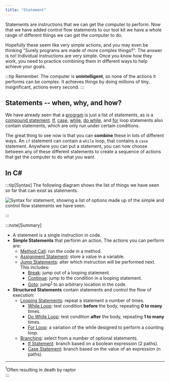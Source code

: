 ```yaml
---
title: "Statement"
---
```


Statements are instructions that we can get the computer to perform. Now that we have added control flow statements to our tool kit we have a whole range of different things we can get the computer to do.

Hopefully these seem like very simple actions, and you may even be thinking "Surely programs are made of more complex things?". The answer is no! Individual instructions are very simple. Once you know how they work, you need to practice combining them in different ways to help achieve your goals.

:::tip
Remember. The computer is **unintelligent**, so none of the actions it performs can be complex. It achieves things by doing millions of tiny, insignificant, actions every second.
:::

## Statements -- when, why, and how?

We have already seen that a [program](/book/part-1-instructions/1-sequence-and-data/2-trailside/00-program) is just a list of statements, as is a [compound statement](/book/part-1-instructions/3-control-flow/1-concepts/02-0-compound-statement).
[If](/book/part-1-instructions/3-control-flow/1-concepts/03-1-if), [case](/book/part-1-instructions/3-control-flow/1-concepts/03-2-case), [while](/book/part-1-instructions/3-control-flow/1-concepts/04-1-while-loop), [do while](/book/part-1-instructions/3-control-flow/1-concepts/04-2-do-while), and [for](/book/part-1-instructions/3-control-flow/1-concepts/04-3-for-loop) loop statements also contain statements, which are only run under certain conditions.

The great thing to see now is that you can **combine** these in lots of different ways. An `if` statement can contain a `while` loop, that contains a `case` statement. Anywhere you can put a statement, you can now choose between any of these different statements to create a sequence of actions that get the computer to do what you want.

## In C#

:::tip[Syntax]
The following diagram shows the list of things we have seen so far that can exist as statements.

![Syntax for statement, showing a list of options made up of the simple and control flow statements we have seen.](./images/statement-with-control-flow.png)

:::

:::note[Summary]

- A statement is a single instruction in code.
- **Simple Statements** that perform an action. The actions you can perform are:
  - [Method Call](/book/part-1-instructions/1-sequence-and-data/2-trailside/03-method-call): run the code in a method.
  - [Assignment Statement](/book/part-1-instructions/1-sequence-and-data/2-trailside/08-assignment-statement): store a value in a variable.
  - [Jump Statements](/book/part-1-instructions/3-control-flow/1-concepts/05-0-jumping): alter which instruction will be performed next.
  This includes:
    - [Break](/book/part-1-instructions/3-control-flow/1-concepts/05-1-break): jump out of a looping statement.
    - [Continue](/book/part-1-instructions/3-control-flow/1-concepts/05-2-continue): jump to the condition in a looping statement.
    - [Goto](/book/part-1-instructions/3-control-flow/1-concepts/05-3-goto): jump<sup>[1](#FootnoteRaptor)</sup> to an arbitrary location in the code.
- **Structured Statements** contain statements and control the flow of execution:
  - [Looping Statements](/book/part-1-instructions/3-control-flow/1-concepts/04-0-looping): repeat a statement a number of times.
    - [While Loop](/book/part-1-instructions/3-control-flow/1-concepts/04-1-while-loop): test condition **before** the body, repeating **0 to many** times.
    - [Do While Loop](/book/part-1-instructions/3-control-flow/1-concepts/04-2-do-while): test condition **after** the body, repeating **1 to many** times.
    - [For Loop](/book/part-1-instructions/3-control-flow/1-concepts/04-3-for-loop): a variation of the while designed to perform a counting loop.
  - [Branching](/book/part-1-instructions/3-control-flow/1-concepts/03-0-branching): select from a number of optional statements.
    - [If Statement](/book/part-1-instructions/3-control-flow/1-concepts/03-1-if): branch based on a boolean expression (2 paths).
    - [Case Statement](/book/part-1-instructions/3-control-flow/1-concepts/03-2-case): branch based on the value of an expression (n paths).
<hr class="footnote">
<div id="FootnoteRaptor" class="footnote"><sup>1</sup>Often resulting in death by raptor</div>
:::
